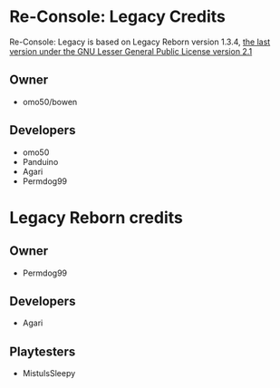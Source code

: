 # Re-Console: Legacy Credits

Re-Console: Legacy is based on Legacy Reborn version 1.3.4, [the last version under the GNU Lesser General Public License version 2.1](https://web.archive.org/web/20241209054650/https://modrinth.com/modpack/legacy-reborn)

## Owner
- omo50/bowen

## Developers
- omo50
- Panduino
- Agari
- Permdog99

# Legacy Reborn credits

## Owner
- Permdog99

## Developers
- Agari

## Playtesters
- MistuIsSleepy
